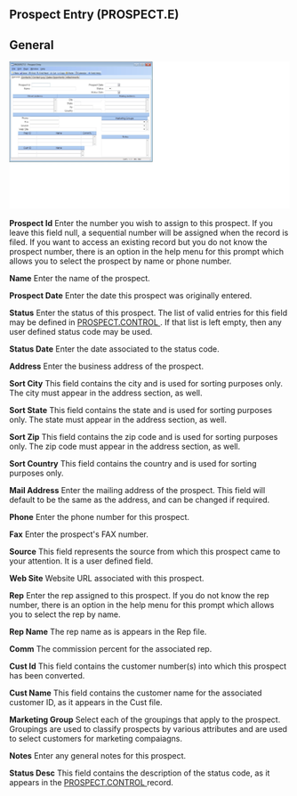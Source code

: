 ##  Prospect Entry (PROSPECT.E)

<PageHeader />

##  General

![](./PROSPECT-E-1.jpg)

**Prospect Id** Enter the number you wish to assign to this prospect. If you
leave this field null, a sequential number will be assigned when the record is
filed. If you want to access an existing record but you do not know the
prospect number, there is an option in the help menu for this prompt which
allows you to select the prospect by name or phone number.  
  
**Name** Enter the name of the prospect.  
  
**Prospect Date** Enter the date this prospect was originally entered.  
  
**Status** Enter the status of this prospect. The list of valid entries for this field may be defined in [ PROSPECT.CONTROL ](../../../../../../rover/MRK-OVERVIEW/MRK-ENTRY/PROSPECT-CONTROL) . If that list is left empty, then any user defined status code may be used.   
  
**Status Date** Enter the date associated to the status code.  
  
**Address** Enter the business address of the prospect.  
  
**Sort City** This field contains the city and is used for sorting purposes
only. The city must appear in the address section, as well.  
  
**Sort State** This field contains the state and is used for sorting purposes
only. The state must appear in the address section, as well.  
  
**Sort Zip** This field contains the zip code and is used for sorting purposes
only. The zip code must appear in the address section, as well.  
  
**Sort Country** This field contains the country and is used for sorting
purposes only.  
  
**Mail Address** Enter the mailing address of the prospect. This field will
default to be the same as the address, and can be changed if required.  
  
**Phone** Enter the phone number for this prospect.  
  
**Fax** Enter the prospect's FAX number.  
  
**Source** This field represents the source from which this prospect came to
your attention. It is a user defined field.  
  
**Web Site** Website URL associated with this prospect.  
  
**Rep** Enter the rep assigned to this prospect. If you do not know the rep
number, there is an option in the help menu for this prompt which allows you
to select the rep by name.  
  
**Rep Name** The rep name as is appears in the Rep file.  
  
**Comm** The commission percent for the associated rep.  
  
**Cust Id** This field contains the customer number(s) into which this
prospect has been converted.  
  
**Cust Name** This field contains the customer name for the associated
customer ID, as it appears in the Cust file.  
  
**Marketing Group** Select each of the groupings that apply to the prospect.
Groupings are used to classify prospects by various attributes and are used to
select customers for marketing compaiagns.  
  
**Notes** Enter any general notes for this prospect.  
  
**Status Desc** This field contains the description of the status code, as it appears in the [ PROSPECT.CONTROL ](../../../../../../rover/MRK-OVERVIEW/MRK-ENTRY/PROSPECT-CONTROL) record.   
  
  
<badge text= "Version 8.10.57" vertical="middle" />

<PageFooter />